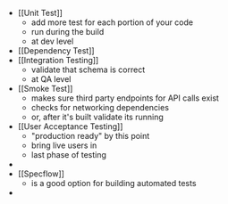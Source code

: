 - [[Unit Test]]
	- add more test for each portion of your code
	- run during the build
	- at dev level
- [[Dependency Test]]
- [[Integration Testing]]
	- validate that schema is correct
	- at QA level
- [[Smoke Test]]
	- makes sure third party endpoints for API calls exist
	- checks for networking dependencies
	- or, after it's built validate its running
- [[User Acceptance Testing]]
	- "production ready" by this point
	- bring live users in
	- last phase of testing
-
- [[Specflow]]
	- is a good option for building automated tests
-